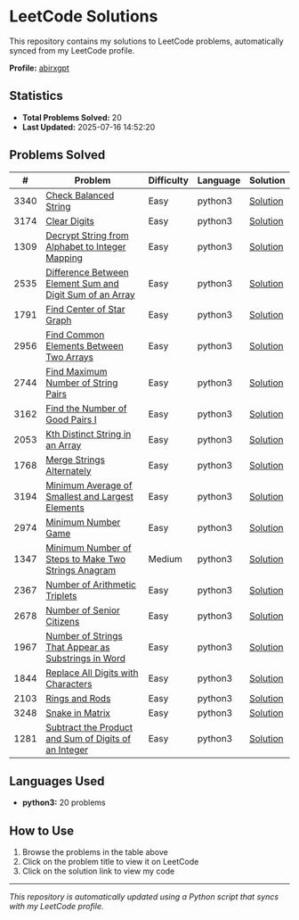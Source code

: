 # LeetCode Solutions

This repository contains my solutions to LeetCode problems, automatically synced from my LeetCode profile.

**Profile:** [abirxgpt](https://leetcode.com/abirxgpt/)

## Statistics
- **Total Problems Solved:** 20
- **Last Updated:** 2025-07-16 14:52:20

## Problems Solved

| # | Problem | Difficulty | Language | Solution |
|---|---------|------------|----------|----------|
| 3340 | [Check Balanced String](https://leetcode.com/problems/check-balanced-string/) | Easy | python3 | [Solution](./check-balanced-string.py) |
| 3174 | [Clear Digits](https://leetcode.com/problems/clear-digits/) | Easy | python3 | [Solution](./clear-digits.py) |
| 1309 | [Decrypt String from Alphabet to Integer Mapping](https://leetcode.com/problems/decrypt-string-from-alphabet-to-integer-mapping/) | Easy | python3 | [Solution](./decrypt-string-from-alphabet-to-integer-mapping.py) |
| 2535 | [Difference Between Element Sum and Digit Sum of an Array](https://leetcode.com/problems/difference-between-element-sum-and-digit-sum-of-an-array/) | Easy | python3 | [Solution](./difference-between-element-sum-and-digit-sum-of-an-array.py) |
| 1791 | [Find Center of Star Graph](https://leetcode.com/problems/find-center-of-star-graph/) | Easy | python3 | [Solution](./find-center-of-star-graph.py) |
| 2956 | [Find Common Elements Between Two Arrays](https://leetcode.com/problems/find-common-elements-between-two-arrays/) | Easy | python3 | [Solution](./find-common-elements-between-two-arrays.py) |
| 2744 | [Find Maximum Number of String Pairs](https://leetcode.com/problems/find-maximum-number-of-string-pairs/) | Easy | python3 | [Solution](./find-maximum-number-of-string-pairs.py) |
| 3162 | [Find the Number of Good Pairs I](https://leetcode.com/problems/find-the-number-of-good-pairs-i/) | Easy | python3 | [Solution](./find-the-number-of-good-pairs-i.py) |
| 2053 | [Kth Distinct String in an Array](https://leetcode.com/problems/kth-distinct-string-in-an-array/) | Easy | python3 | [Solution](./kth-distinct-string-in-an-array.py) |
| 1768 | [Merge Strings Alternately](https://leetcode.com/problems/merge-strings-alternately/) | Easy | python3 | [Solution](./merge-strings-alternately.py) |
| 3194 | [Minimum Average of Smallest and Largest Elements](https://leetcode.com/problems/minimum-average-of-smallest-and-largest-elements/) | Easy | python3 | [Solution](./minimum-average-of-smallest-and-largest-elements.py) |
| 2974 | [Minimum Number Game](https://leetcode.com/problems/minimum-number-game/) | Easy | python3 | [Solution](./minimum-number-game.py) |
| 1347 | [Minimum Number of Steps to Make Two Strings Anagram](https://leetcode.com/problems/minimum-number-of-steps-to-make-two-strings-anagram/) | Medium | python3 | [Solution](./minimum-number-of-steps-to-make-two-strings-anagram.py) |
| 2367 | [Number of Arithmetic Triplets](https://leetcode.com/problems/number-of-arithmetic-triplets/) | Easy | python3 | [Solution](./number-of-arithmetic-triplets.py) |
| 2678 | [Number of Senior Citizens](https://leetcode.com/problems/number-of-senior-citizens/) | Easy | python3 | [Solution](./number-of-senior-citizens.py) |
| 1967 | [Number of Strings That Appear as Substrings in Word](https://leetcode.com/problems/number-of-strings-that-appear-as-substrings-in-word/) | Easy | python3 | [Solution](./number-of-strings-that-appear-as-substrings-in-word.py) |
| 1844 | [Replace All Digits with Characters](https://leetcode.com/problems/replace-all-digits-with-characters/) | Easy | python3 | [Solution](./replace-all-digits-with-characters.py) |
| 2103 | [Rings and Rods](https://leetcode.com/problems/rings-and-rods/) | Easy | python3 | [Solution](./rings-and-rods.py) |
| 3248 | [Snake in Matrix](https://leetcode.com/problems/snake-in-matrix/) | Easy | python3 | [Solution](./snake-in-matrix.py) |
| 1281 | [Subtract the Product and Sum of Digits of an Integer](https://leetcode.com/problems/subtract-the-product-and-sum-of-digits-of-an-integer/) | Easy | python3 | [Solution](./subtract-the-product-and-sum-of-digits-of-an-integer.py) |


## Languages Used
- **python3:** 20 problems

## How to Use
1. Browse the problems in the table above
2. Click on the problem title to view it on LeetCode
3. Click on the solution link to view my code

---
*This repository is automatically updated using a Python script that syncs with my LeetCode profile.*
